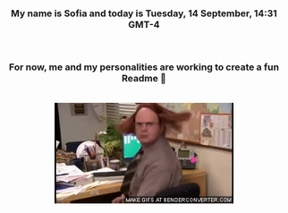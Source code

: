 


<div align="center">
<h3 >My name is Sofia and today is Tuesday, 14 September, 14:31 GMT-4</h3><br>
<h3 >For now, me and my personalities are working to create a fun Readme 👋
</h3><br>
<img src='img/dwight.gif' alt='working...'/>
</div>
